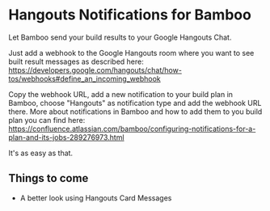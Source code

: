 # Hangouts Notifications for Bamboo

Let Bamboo send your build results to your Google Hangouts Chat.

Just add a webhook to the Google Hangouts room where you want to see built result messages as described here:
https://developers.google.com/hangouts/chat/how-tos/webhooks#define_an_incoming_webhook

Copy the webhook URL, add a new notification to your build plan in Bamboo, choose "Hangouts" as notification type and add the webhook URL there. More about notifications in Bamboo and how to add them to you build plan you can find here: https://confluence.atlassian.com/bamboo/configuring-notifications-for-a-plan-and-its-jobs-289276973.html

It's as easy as that.

## Things to come

* A better look using Hangouts Card Messages
